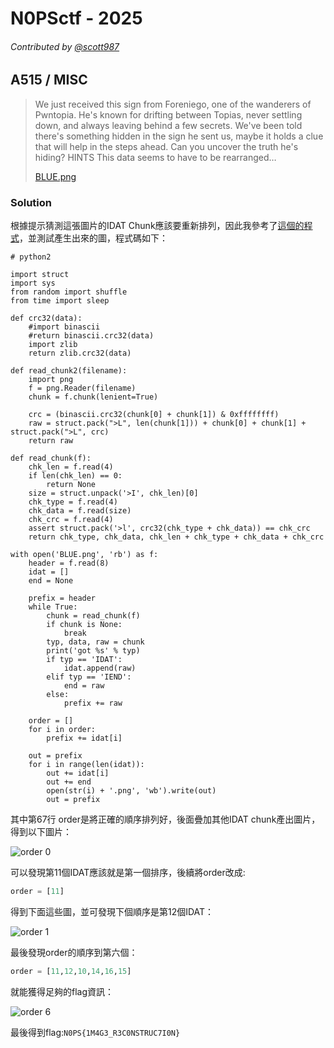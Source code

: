 # N0PSctf - 2025
###### Contributed by [@scott987](https://github.com/scott987)

## A515 / MISC

> We just received this sign from Foreniego, one of the wanderers of Pwntopia. He's known for drifting between Topias, never settling down, and always leaving behind a few secrets. We've been told there's something hidden in the sign he sent us, maybe it holds a clue that will help in the steps ahead. Can you uncover the truth he's hiding?
> HINTS
> This data seems to have to be rearranged…
>
> [BLUE.png](https://raw.githubusercontent.com/isip-hs-whoami/CTF-writeup/refs/heads/main/N0PSctf%202025/A515/Blue.png)

### Solution
根據提示猜測這張圖片的IDAT Chunk應該要重新排列，因此我參考了[這個的程式](https://github.com/lanjelot/ctfs/blob/master/scripts/stega/png-reorder-idats.py)，並測試產生出來的圖，程式碼如下：

```python=
# python2

import struct
import sys
from random import shuffle
from time import sleep

def crc32(data):
    #import binascii
    #return binascii.crc32(data)
    import zlib
    return zlib.crc32(data)

def read_chunk2(filename):
    import png
    f = png.Reader(filename)
    chunk = f.chunk(lenient=True)
   
    crc = (binascii.crc32(chunk[0] + chunk[1]) & 0xffffffff)
    raw = struct.pack(">L", len(chunk[1])) + chunk[0] + chunk[1] + struct.pack(">L", crc)
    return raw

def read_chunk(f):
    chk_len = f.read(4)
    if len(chk_len) == 0:
        return None
    size = struct.unpack('>I', chk_len)[0]
    chk_type = f.read(4)
    chk_data = f.read(size)
    chk_crc = f.read(4)
    assert struct.pack('>l', crc32(chk_type + chk_data)) == chk_crc
    return chk_type, chk_data, chk_len + chk_type + chk_data + chk_crc

with open('BLUE.png', 'rb') as f:
    header = f.read(8)
    idat = []
    end = None

    prefix = header
    while True:
        chunk = read_chunk(f)
        if chunk is None:
            break
        typ, data, raw = chunk
        print('got %s' % typ)
        if typ == 'IDAT':
            idat.append(raw)
        elif typ == 'IEND':
            end = raw
        else:
            prefix += raw

    order = [] 
    for i in order:
        prefix += idat[i]

    out = prefix
    for i in range(len(idat)):
        out += idat[i]
        out += end
        open(str(i) + '.png', 'wb').write(out)
        out = prefix
```

其中第67行 order是將正確的順序排列好，後面疊加其他IDAT chunk產出圖片，得到以下圖片：

![order 0](https://raw.githubusercontent.com/isip-hs-whoami/CTF-writeup/refs/heads/main/N0PSctf%202025/A515/order0.png)

可以發現第11個IDAT應該就是第一個排序，後續將order改成:
```python
order = [11]
```
得到下面這些圖，並可發現下個順序是第12個IDAT：

![order 1](https://raw.githubusercontent.com/isip-hs-whoami/CTF-writeup/refs/heads/main/N0PSctf%202025/A515/order1.png)

最後發現order的順序到第六個：
```python
order = [11,12,10,14,16,15]
```
就能獲得足夠的flag資訊：

![order 6](https://raw.githubusercontent.com/isip-hs-whoami/CTF-writeup/refs/heads/main/N0PSctf%202025/A515/order6.png)

最後得到flag:`N0PS{1M4G3_R3C0NSTRUC7I0N}`

